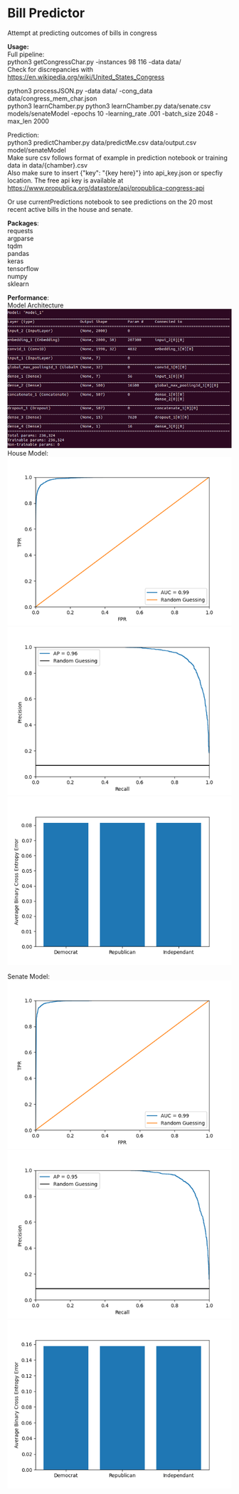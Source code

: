# Bill Predictor
Attempt at predicting outcomes of bills in congress  

__Usage:__  
Full pipeline:  
python3 getCongressChar.py -instances 98 116 -data data/  
Check for discrepancies with https://en.wikipedia.org/wiki/United_States_Congress  

python3 processJSON.py -data data/ -cong_data data/congress_mem_char.json  
python3 learnChamber.py python3 learnChamber.py data/senate.csv models/senateModel -epochs 10 -learning_rate .001 -batch_size 2048 -max_len 2000  

Prediction:  
python3 predictChamber.py data/predictMe.csv data/output.csv model/senateModel  
Make sure csv follows format of example in prediction notebook or training data in data/{chamber}.csv  
Also make sure to insert {"key": "{key here}"} into api_key.json or specfiy location.  The free api key is available at https://www.propublica.org/datastore/api/propublica-congress-api       

Or use currentPredictions notebook to see predictions on the 20 most recent active bills in the house and senate.  

__Packages__:  
requests  
argparse  
tqdm   
pandas  
keras  
tensorflow  
numpy  
sklearn  


__Performance__:  
Model Architecture  
![Model Architecture](models/houseModel/modelArch.png) 
House Model:  
![ROC Curve](models/houseModel/ROC.png) 
![Precision vs Recall Curve](models/houseModel/PR.png) 
![Bias Against Sponsor Party](models/houseModel/partyBias.png) 

Senate Model:  
![ROC Curve](models/senateModel/ROC.png) 
![Precision vs Recall Curve](models/senateModel/PR.png) 
![Bias Against Sponsor Party](models/senateModel/partyBias.png) 
